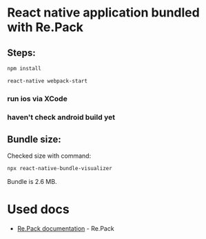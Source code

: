 # React native application bundled with Re.Pack

## Steps:

```bash
npm install
```

```bash
react-native webpack-start
```

### run ios via XCode
### haven't check android build yet

## Bundle size:
Checked size with command: 
```bash
npx react-native-bundle-visualizer
```
Bundle is 2.6 MB.



# Used docs
- [Re.Pack documentation](https://re-pack.netlify.app/docs) - Re.Pack

